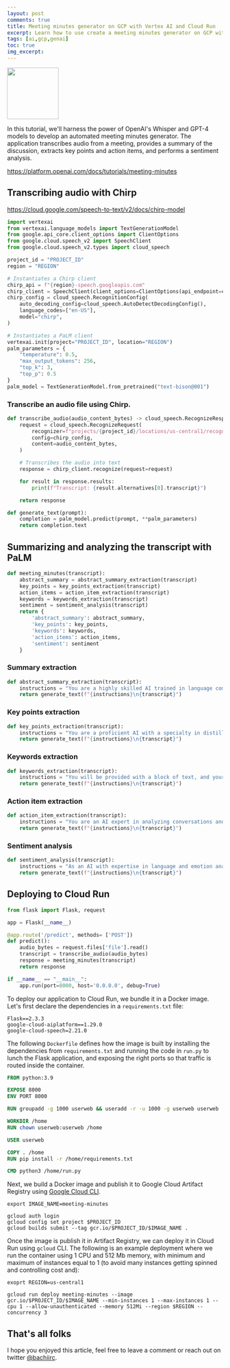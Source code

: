 ```yaml
---
layout: post
comments: true
title: Meeting minutes generator on GCP with Vertex AI and Cloud Run
excerpt: Learn how to use create a meeting minutes generator on GCP with Vertex AI (Chirp and PaLM) and Cloud Run
tags: [ai,gcp,genai]
toc: true
img_excerpt:
---
```


<img align="center" src="/assets/logos/icons8-google-cloud.svg" width="120" />
<br/>

In this tutorial, we'll harness the power of OpenAI's Whisper and GPT-4 models to develop an automated meeting minutes generator. The application transcribes audio from a meeting, provides a summary of the discussion, extracts key points and action items, and performs a sentiment analysis.

https://platform.openai.com/docs/tutorials/meeting-minutes

## Transcribing audio with Chirp

https://cloud.google.com/speech-to-text/v2/docs/chirp-model

```python
import vertexai
from vertexai.language_models import TextGenerationModel
from google.api_core.client_options import ClientOptions
from google.cloud.speech_v2 import SpeechClient
from google.cloud.speech_v2.types import cloud_speech

project_id = "PROJECT_ID"
region = "REGION"

# Instantiates a Chirp client
chirp_api = f"{region}-speech.googleapis.com"
chirp_client = SpeechClient(client_options=ClientOptions(api_endpoint=chirp_api))
chirp_config = cloud_speech.RecognitionConfig(
    auto_decoding_config=cloud_speech.AutoDetectDecodingConfig(),
    language_codes=["en-US"],
    model="chirp",
)

# Instantiates a PaLM client
vertexai.init(project="PROJECT_ID", location="REGION")
palm_parameters = {
    "temperature": 0.5,
    "max_output_tokens": 256,
    "top_k": 3,
    "top_p": 0.5
}
palm_model = TextGenerationModel.from_pretrained("text-bison@001")
```

### Transcribe an audio file using Chirp.

```python
def transcribe_audio(audio_content_bytes) -> cloud_speech.RecognizeResponse:
    request = cloud_speech.RecognizeRequest(
        recognizer=f"projects/{project_id}/locations/us-central1/recognizers/_",
        config=chirp_config,
        content=audio_content_bytes,
    )

    # Transcribes the audio into text
    response = chirp_client.recognize(request=request)

    for result in response.results:
        print(f"Transcript: {result.alternatives[0].transcript}")

    return response
```

```python
def generate_text(prompt):
    completion = palm_model.predict(prompt, **palm_parameters)
    return completion.text
```

## Summarizing and analyzing the transcript with PaLM


```python
def meeting_minutes(transcript):
    abstract_summary = abstract_summary_extraction(transcript)
    key_points = key_points_extraction(transcript)
    action_items = action_item_extraction(transcript)
    keywords = keywords_extraction(transcript)
    sentiment = sentiment_analysis(transcript)
    return {
        'abstract_summary': abstract_summary,
        'key_points': key_points,
        'keywords': keywords,
        'action_items': action_items,
        'sentiment': sentiment
    }
```

### Summary extraction
```python
def abstract_summary_extraction(transcript):
    instructions = "You are a highly skilled AI trained in language comprehension and summarization. I would like you to read the following text and summarize it into a concise abstract paragraph. Aim to retain the most important points, providing a coherent and readable summary that could help a person understand the main points of the discussion without needing to read the entire text. Please avoid unnecessary details or tangential points."
    return generate_text(f"{instructions}\n{transcript}")
```

### Key points extraction
```python
def key_points_extraction(transcript):
    instructions = "You are a proficient AI with a specialty in distilling information into key points. Based on the following text, identify and list the main points that were discussed or brought up. These should be the most important ideas, findings, or topics that are crucial to the essence of the discussion. Your goal is to provide a list that someone could read to quickly understand what was talked about."
    return generate_text(f"{instructions}\n{transcript}")
```

### Keywords extraction
```python
def keywords_extraction(transcript):
    instructions = "You will be provided with a block of text, and your task is to extract a list of keywords from it. Please list the top 10 keywords and use a comma to separate the keywords in your output. "
    return generate_text(f"{instructions}\n{transcript}")
```

### Action item extraction
```python
def action_item_extraction(transcript):
    instructions = "You are an AI expert in analyzing conversations and extracting action items. Please review the text and identify any tasks, assignments, or actions that were agreed upon or mentioned as needing to be done. These could be tasks assigned to specific individuals, or general actions that the group has decided to take. Please list these action items clearly and concisely."
    return generate_text(f"{instructions}\n{transcript}")
```

### Sentiment analysis
```python
def sentiment_analysis(transcript):
    instructions = "As an AI with expertise in language and emotion analysis, your task is to analyze the sentiment of the following text. Please consider the overall tone of the discussion, the emotion conveyed by the language used, and the context in which words and phrases are used. Indicate whether the sentiment is generally positive, neutral, or negative, and provide brief explanations for your analysis where possible."
    return generate_text(f"{instructions}\n{transcript}")
```

## Deploying to Cloud Run

```python
from flask import Flask, request

app = Flask(__name__)

@app.route('/predict', methods= ['POST'])
def predict():
    audio_bytes = request.files['file'].read()
    transcript = transcribe_audio(audio_bytes)
    response = meeting_minutes(transcript)
    return response

if __name__ == "__main__":
    app.run(port=8000, host='0.0.0.0', debug=True)
```

To deploy our application to Cloud Run, we bundle it in a Docker image. Let's first declare the dependencies in a `requirements.txt` file:


```
Flask==2.3.3
google-cloud-aiplatform==1.29.0
google-cloud-speech=2.21.0
```

The following `Dockerfile` defines how the image is built by installing the dependencies from `requirements.txt` and running the code in `run.py` to lunch the Flask application, and exposing the right ports so that traffic is routed inside the container.

```Dockerfile
FROM python:3.9

EXPOSE 8000
ENV PORT 8000

RUN groupadd -g 1000 userweb && useradd -r -u 1000 -g userweb userweb

WORKDIR /home
RUN chown userweb:userweb /home

USER userweb

COPY . /home
RUN pip install -r /home/requirements.txt

CMD python3 /home/run.py
```

Next, we build a Docker image and publish it to Google Cloud Artifact Registry using [Google Cloud CLI](https://cloud.google.com/build/docs/running-builds/submit-build-via-cli-api).

```shell
export IMAGE_NAME=meeting-minutes

gcloud auth login
gcloud config set project $PROJECT_ID
gcloud builds submit --tag gcr.io/$PROJECT_ID/$IMAGE_NAME .
```

Once the image is publish it in Artifact Registry, we can deploy it in Cloud Run using `gcloud` CLI. The following is an example deployment where we run the container using 1 CPU and 512 Mb memory, with minimum and maximum of instances equal to 1 (to avoid many instances getting spinned and controlling cost and):

```shell
exoprt REGION=us-central1

gcloud run deploy meeting-minutes --image gcr.io/$PROJECT_ID/$IMAGE_NAME --min-instances 1 --max-instances 1 --cpu 1 --allow-unauthenticated --memory 512Mi --region $REGION --concurrency 3
```


## That's all folks
I hope you enjoyed this article, feel free to leave a comment or reach out on twitter [@bachiirc](https://twitter.com/bachiirc).
